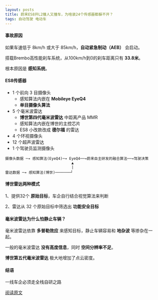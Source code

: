 ```yaml
---
layout: posts
title: 蔚来ES8开L2撞人又撞车，为啥装24个传感器都躲不开？
tags: 自动驾驶 电动车
---
```




#### 事故原因

如果车速低于 8km/h 或大于 85km/h，**自动紧急制动（AEB）** 会启动。

搭载Brembo高性能刹车系统，从100km/h到0的刹车距离只有 **33.8米**。

根本原因是 **感知系统**。



#### ES8传感器

* 1 个前向 3 目摄像头
  * 感知算法内嵌在 **Mobileye EyeQ4**
  * **单目摄像头算法**
* 5 个毫米波雷达
  * **博世第四代毫米波雷达** 中距离产品 MMR
  * 感知算法内嵌在博世的主控芯片
  * ES8 小改款改成 **德尔福** 的雷达
* 4 个环视摄像头
* 12 个超声波雷达
* 1 个驾驶员监测摄像头



```
摄像头数据 ─➔ 感知算法(EyeQ4)─➔ EyeQ4──➔蔚来自主研发的融合算法──➔驾驶决策
                              ▲
                              | 
雷达数据 ─➔ 感知算法(博世)───────┘
```



#### 博世雷达两种模式

1、提供32个 **原始目标**，车企自行结合视觉算法来判断

2、雷达从 32 个原始目标中筛选出 **功能安全目标**



#### 毫米波雷达为什么怕静止车辆？

毫米波雷达依靠 **多普勒效应** 来感知目标，静止车辆容易和 **地杂波** 等掺杂在一起。

一般的毫米波雷达 **没有高度信息**，同时 **空间分辨率不足**。

**博世第五代毫米波雷达** 极大地增加了点云密度。



#### 结语

一线车企必须走全栈自研之路



[阅读原文](https://mp.weixin.qq.com/s/UIY534AQ79JNmhZRAhlKKA)



